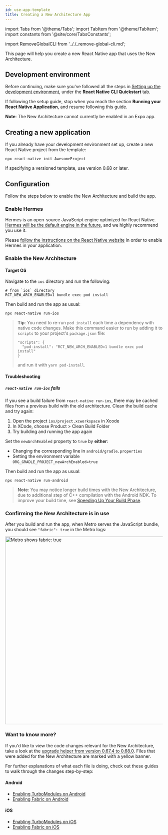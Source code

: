 ```yaml
---
id: use-app-template
title: Creating a New Architecture App
---
```


import Tabs from '@theme/Tabs'; import TabItem from '@theme/TabItem'; import constants from '@site/core/TabsConstants';

import RemoveGlobalCLI from '.././\_remove-global-cli.md';

This page will help you create a new React Native app that uses the New Architecture.

## Development environment

Before continuing, make sure you've followed all the steps in [Setting up the development environment](getting-started.md), under the **React Native CLI Quickstart** tab.

If following the setup guide, stop when you reach the section **Running your React Native Application**, and resume following this guide.

**Note**: The New Architecture cannot currently be enabled in an Expo app.

## Creating a new application

<RemoveGlobalCLI />

If you already have your development environment set up, create a new React Native project from the template:

```shell
npx react-native init AwesomeProject
```

If specifying a versioned template, use version 0.68 or later.

## Configuration

Follow the steps below to enable the New Architecture and build the app.

### Enable Hermes

Hermes is an open-source JavaScript engine optimized for React Native. [Hermes will be the default engine in the future](https://github.com/reactwg/react-native-new-architecture/discussions/4), and we highly recommend you use it.

Please [follow the instructions on the React Native website](hermes.md) in order to enable Hermes in your application.

### Enable the New Architecture

#### Target OS

<Tabs groupId="platform" defaultValue={constants.defaultPlatform} values={constants.platforms} className="pill-tabs">
<TabItem value="ios">

Navigate to the `ios` directory and run the following:

```shell
# from `ios` directory
RCT_NEW_ARCH_ENABLED=1 bundle exec pod install
```

Then build and run the app as usual:

```shell
npx react-native run-ios
```

> **Tip**: You need to re-run `pod install` each time a dependency with native code changes. Make this command easier to run by adding it to `scripts` to your project's `package.json` file:
>
> ```
> "scripts": {
>   "pod-install": "RCT_NEW_ARCH_ENABLED=1 bundle exec pod install"
> }
> ```
>
> and run it with `yarn pod-install`.

#### Troubleshooting

##### `react-native run-ios` fails

If you see a build failure from `react-native run-ios`, there may be cached files from a previous build with the old architecture. Clean the build cache and try again:

1. Open the project `ios/project.xcworkspace` in Xcode
2. In XCode, choose Product > Clean Build Folder
3. Try building and running the app again

</TabItem>
<TabItem value="android">

Set the `newArchEnabled` property to `true` by **either**:

- Changing the corresponding line in `android/gradle.properties`
- Setting the environment variable `ORG_GRADLE_PROJECT_newArchEnabled=true`

Then build and run the app as usual:

```shell
npx react-native run-android
```

> **Note**: You may notice longer build times with the New Architecture, due to additional step of C++ compilation with the Android NDK. To improve your build time, see [Speeding Up Your Build Phase](docs/build-speed.md).

</TabItem>
</Tabs>

### Confirming the New Architecture is in use

After you build and run the app, when Metro serves the JavaScript bundle, you should see `"fabric": true` in the Metro logs:

<img src="/docs/assets/metro-new-arch.png" alt="Metro shows fabric: true" width="600" />

### Want to know more?

If you'd like to view the code changes relevant for the New Architecture, take a look at the [upgrade helper from version 0.67.4 to 0.68.0](https://react-native-community.github.io/upgrade-helper/?from=0.67.4&to=0.68.0). Files that were added for the New Architecture are marked with a yellow banner.

For further explanations of what each file is doing, check out these guides to walk through the changes step-by-step:

#### Android

- [Enabling TurboModules on Android](new-architecture-app-modules-android.md)
- [Enabling Fabric on Android](new-architecture-app-renderer-android.md)

#### iOS

- [Enabling TurboModules on iOS](new-architecture-app-modules-ios.md)
- [Enabling Fabric on iOS](new-architecture-app-renderer-ios.md)
